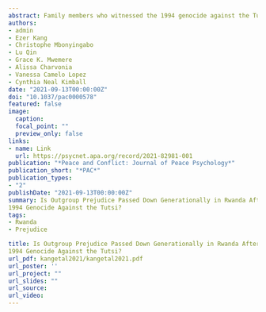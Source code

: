 ```yaml
---
abstract: Family members who witnessed the 1994 genocide against the Tutsi arguably shape their children’s narratives of the events and subsequent formation of outgroup prejudice. An understanding of whether vestiges of the genocide are transmitted to future generations informs ongoing peacebuilding efforts. We, therefore, examined the relationship between child and guardian attitudes toward one’s outgroup among households of survivors or perpetrators and investigated whether this relationship was potentially affected by social interactions with members of outgroups outside the family. Rather than being passively shaped by their guardians’ experiences, our results suggested that a new generation of viewpoints was being formed by relationships within and outside the family.
authors:
- admin
- Ezer Kang
- Christophe Mbonyingabo
- Lu Qin
- Grace K. Mwemere
- Alissa Charvonia
- Vanessa Camelo Lopez
- Cynthia Neal Kimball
date: "2021-09-13T00:00:00Z"
doi: "10.1037/pac0000578"
featured: false
image:
  caption: 
  focal_point: ""
  preview_only: false
links:
- name: Link
  url: https://psycnet.apa.org/record/2021-82981-001
publication: "*Peace and Conflict: Journal of Peace Psychology*"
publication_short: "*PAC*"
publication_types:
- "2"
publishDate: "2021-09-13T00:00:00Z"
summary: Is Outgroup Prejudice Passed Down Generationally in Rwanda After the
1994 Genocide Against the Tutsi?
tags:
- Rwanda
- Prejudice

title: Is Outgroup Prejudice Passed Down Generationally in Rwanda After the
1994 Genocide Against the Tutsi?
url_pdf: kangetal2021/kangetal2021.pdf
url_poster: ''
url_project: ""
url_slides: ""
url_source:
url_video: 
---
```

